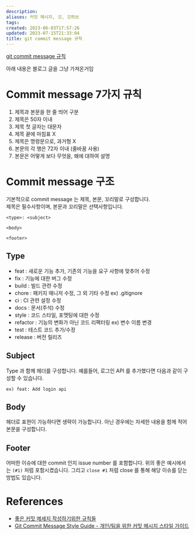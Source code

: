 ```yaml
---
description:
aliases: 커밋 메시지, 깃, 깃허브
tags: 
created: 2023-06-03T17:57:26
updated: 2023-07-15T21:33:04
title: git commit message 규칙
---
```

[git commit message 규칙](https://velog.io/@jiheon/Git-Commit-message-%EA%B7%9C%EC%B9%99) 

아래 내용은 블로그 글을 그냥 가져온거임 

# Commit message 7가지 규칙

1. 제목과 본문을 한 줄 띄어 구분
2. 제목은 50자 이내
3. 제목 첫 글자는 대문자
4. 제목 끝에 마침표 X
5. 제목은 명령문으로, 과거형 X
6. 본문의 각 행은 72자 이내 (줄바꿈 사용)
7. 본문은 어떻게 보다 무엇을, 왜에 대하여 설명

# Commit message 구조

기본적으로 commit message 는 제목, 본문, 꼬리말로 구성합니다.  
제목은 필수사항이며, 본문과 꼬리말은 선택사항입니다.

```null
<type>: <subject>

<body>

<footer>
```

## Type

- feat : 새로운 기능 추가, 기존의 기능을 요구 사항에 맞추어 수정
- fix : 기능에 대한 버그 수정
- build : 빌드 관련 수정
- chore : 패키지 매니저 수정, 그 외 기타 수정 ex) .gitignore
- ci : CI 관련 설정 수정
- docs : 문서(주석) 수정
- style : 코드 스타일, 포맷팅에 대한 수정
- refactor : 기능의 변화가 아닌 코드 리팩터링 ex) 변수 이름 변경
- test : 테스트 코드 추가/수정
- release : 버전 릴리즈

## Subject

Type 과 함께 헤더를 구성합니다. 예를들어, 로그인 API 를 추가했다면 다음과 같이 구성할 수 있습니다.

`ex) feat: Add login api`

## Body

헤더로 표현이 가능하다면 생략이 가능합니다. 아닌 경우에는 자세한 내용을 함께 적어 본문을 구성합니다.

## Footer

어떠한 이슈에 대한 commit 인지 issue number 를 포함합니다. 위의 좋은 예시에서는 `(#1)` 처럼 포함시켰습니다. 그리고 `close #1` 처럼 close 를 통해 해당 이슈를 닫는 방법도 있습니다.

# References

- [좋은 커밋 메세지 작성하기위한 규칙들](https://beomseok95.tistory.com/328)
- [Git Commit Message Style Guide - 개인/팀을 위한 커밋 메시지 스타일 가이드](https://blog.munilive.com/posts/my-git-commit-guide.html)
